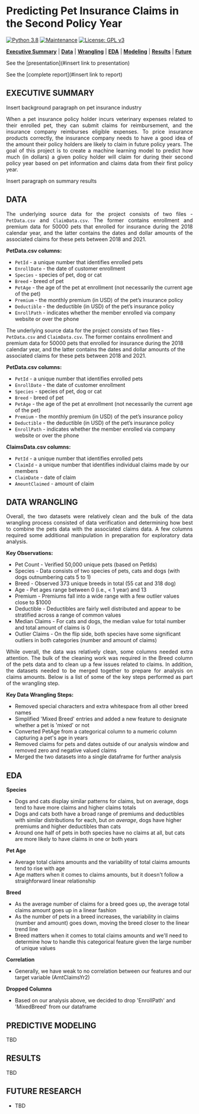 # Predicting Pet Insurance Claims in the Second Policy Year

[![Python 3.8](https://img.shields.io/badge/python-3.8-blue.svg)](https://www.python.org/downloads/release/python-380/)
[![Maintenance](https://img.shields.io/badge/Maintained%3F-no-red.svg)](https://github.com/stevenrhart/predicting-claims/graphs/commit-activity)
[![License: GPL v3](https://img.shields.io/badge/License-GPLv3-blue.svg)](https://www.gnu.org/licenses/gpl-3.0)

**[Executive Summary](#exec-summary)** | **[Data](#data)** | **[Wrangling](#wrangling)** | **[EDA](#eda)** | **[Modeling](#model)** | **[Results](#results)** | **[Future](#future)**

See the [presentation](#insert link to presentation)

See the [complete report](#insert link to report)


## EXECUTIVE SUMMARY <a id='overview'></a>

<p align="justify">Insert background paragraph on pet insurance industry </p>

<p align="justify">When a pet insurance policy holder incurs veterinary expenses related to their enrolled pet, they can submit claims for reimbursement, and the insurance company reimburses eligible expenses. To price insurance products correctly, the insurance company needs to have a good idea of the amount their policy holders are likely to claim in future policy years. The goal of this project is to create a machine learning model to predict how much (in dollars) a given policy holder will claim for during their second policy year based on pet information and claims data from their first policy year. </p>

<p align="justify">Insert paragraph on summary results </p>


## DATA <a id ='data'></a>

<p align = 'justify'>The underlying source data for the project consists of two files - <code>PetData.csv</code> and <code>ClaimData.csv</code>. The former contains enrollment and premium data for 50000 pets that enrolled for insurance during the 2018 calendar year, and the latter contains the dates and dollar amounts of the associated claims for these pets between 2018 and 2021. </p>

<p align = 'justify'><strong>PetData.csv columns:</strong>
<ul>
    <li><code>PetId</code> - a unique number that identifies enrolled pets </li>
    <li><code>EnrollDate</code> - the date of customer enrollment </li>
    <li><code>Species</code> - species of pet, dog or cat </li>
    <li><code>Breed</code> - breed of pet </li>
    <li><code>PetAge</code> - the age of the pet at enrollment (not necessarily the current age of the pet) </li>
    <li><code>Premium</code> - the monthly premium (in USD) of the pet’s insurance policy </li>
    <li><code>Deductible</code> - the deductible (in USD) of the pet’s insurance policy </li>
    <li><code>EnrollPath</code> - indicates whether the member enrolled via company website or over the phone </li> 
</ul>
</p>

The underlying source data for the project consists of two files - `PetData.csv` and `ClaimData.csv`. The former contains enrollment and premium data for 50000 pets that enrolled for insurance during the 2018 calendar year, and the latter contains the dates and dollar amounts of the associated claims for these pets between 2018 and 2021.


**PetData.csv columns:**
* `PetId` - a unique number that identifies enrolled pets 
* `EnrollDate` - the date of customer enrollment 
* `Species` - species of pet, dog or cat
* `Breed` - breed of pet
* `PetAge` - the age of the pet at enrollment (not necessarily the current age of the pet)
* `Premium` - the monthly premium (in USD) of the pet’s insurance policy 
* `Deductible` - the deductible (in USD) of the pet’s insurance policy 
* `EnrollPath` - indicates whether the member enrolled via company website or over the phone  



<p align = 'justify'><strong>ClaimsData.csv columns:</strong>
<ul>
    <li><code>PetId</code> - a unique number that identifies enrolled pets </li>
    <li><code>ClaimId</code> - a unique number that identifies individual claims made by our members </li>
    <li><code>ClaimDate</code> - date of claim </li>
    <li><code>AmountClaimed</code> - amount of claim </li>
</ul></p>


## DATA WRANGLING <a id ='wrangling'></a>

<p align = 'justify'>Overall, the two datasets were relatively clean and the bulk of the data wrangling process consisted of data verification and determining how best to combine the pets data with the associated claims data. A few columns required some additional manipulation in preparation for exploratory data analysis.</p>
    
<p align = 'justify'><strong>Key Observations:</strong>
<ul>
    <li>Pet Count - Verified 50,000 unique pets (based on PetIds)</li>
    <li>Species - Data consists of two species of pets, cats and dogs (with dogs outnumbering cats 5 to 1)</li>
    <li>Breed - Observed 373 unique breeds in total (55 cat and 318 dog) </li>
    <li>Age - Pet ages range between 0 (i.e., &lt; 1 year) and 13 </li>
    <li>Premium - Premiums fall into a wide range with a few outlier values close to $1000 </li>
    <li>Deductible - Deductibles are fairly well distributed and appear to be stratified across a range of common values </li>
    <li>Median Claims - For cats and dogs, the median value for total number and total amount of claims is 0 </li>
    <li>Outlier Claims - On the flip side, both species have some significant outliers in both categories (number and amount of claims) </li>
</ul></p>   

<p align = 'justify'>While overall, the data was relatively clean, some columns needed extra attention. The bulk of the cleaning work was required in the Breed column of the pets data and to clean up a few issues related to claims. In addition, the datasets needed to be merged together to prepare for analysis on claims amounts. Below is a list of some of the key steps performed as part of the wrangling step.</p>
    
<p align = 'justify'><strong>Key Data Wrangling Steps:</strong>
<ul>
    <li>Removed special characters and extra whitespace from all other breed names </li> 
    <li>Simplified 'Mixed Breed' entries and added a new feature to designate whether a pet is 'mixed' or not</li>
    <li>Converted PetAge from a categorical column to a numeric column capturing a pet's age in years</li> 
    <li>Removed claims for pets and dates outside of our analysis window and removed zero and negative valued claims </li> 
    <li>Merged the two datasets into a single dataframe for further analysis</li>
</ul></p>


## EDA <a id ='eda'></a>

<p align = 'justify'> </p>

**Species**
* Dogs and cats display similar patterns for claims, but on average, dogs tend to have more claims and higher claims totals
* Dogs and cats both have a broad range of premiums and deductibles with similar distributions for each, but *on average*, dogs have higher premiums and higher deductibles than cats
* Around one half of pets in both species have no claims at all, but cats are more likely to have claims in one or both years

**Pet Age**
* Average total claims amounts and the variability of total claims amounts tend to rise with age 
* Age matters when it comes to claims amounts, but it doesn't follow a straighforward linear relationship

**Breed**
* As the average number of claims for a breed goes up, the average total claims amount goes up in a linear fashion
* As the number of pets in a breed increases, the variability in claims (number and amount) goes down, moving the breed closer to the linear trend line
* Breed matters when it comes to total claims amounts and we'll need to determine how to handle this categorical feature given the large number of unique values

**Correlation**
* Generally, we have weak to no correlation between our features and our target variable (AmtClaimsYr2)

**Dropped Columns**
* Based on our analysis above, we decided to drop 'EnrollPath' and 'MixedBreed' from our dataframe


## PREDICTIVE MODELING <a id ='model'></a>

<p align = 'justify'>TBD </p>


## RESULTS <a id='results'></a>

<p align = 'justify'> TBD </p>


## FUTURE RESEARCH <a id = 'future'></a>

- <p align = 'justify'>TBD</p>